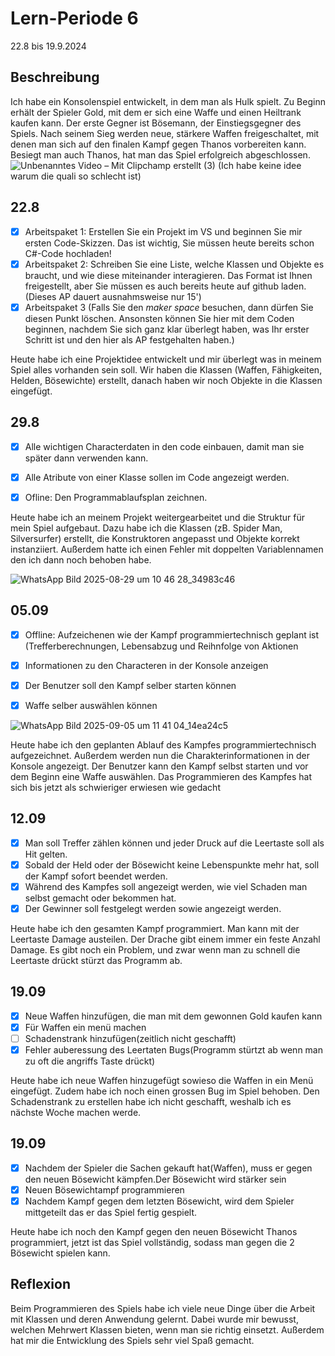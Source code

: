 # Lern-Periode 6

22.8 bis 19.9.2024

## Beschreibung

Ich habe ein Konsolenspiel entwickelt, in dem man als Hulk spielt. Zu Beginn erhält der Spieler Gold, mit dem er sich eine Waffe und einen Heiltrank kaufen kann.
Der erste Gegner ist Bösemann, der Einstiegsgegner des Spiels. Nach seinem Sieg werden neue, stärkere Waffen freigeschaltet, mit denen man sich auf den finalen Kampf gegen Thanos vorbereiten kann. Besiegt man auch Thanos, hat man das Spiel erfolgreich abgeschlossen.
![Unbenanntes Video – Mit Clipchamp erstellt (3)](https://github.com/user-attachments/assets/d65962fd-2d55-4103-8fcd-3c43289a965a)
(Ich habe keine idee warum die quali so schlecht ist)

## 22.8

- [x] Arbeitspaket 1: Erstellen Sie ein Projekt im VS und beginnen Sie mir ersten Code-Skizzen. Das ist wichtig, Sie müssen heute bereits schon C#-Code hochladen!
- [x] Arbeitspaket 2: Schreiben Sie eine Liste, welche Klassen und Objekte es braucht, und wie diese miteinander interagieren. Das Format ist Ihnen freigestellt, aber Sie müssen es auch bereits heute auf github laden. (Dieses AP dauert ausnahmsweise nur 15')
- [x] Arbeitspaket 3 (Falls Sie den *maker space* besuchen, dann dürfen Sie diesen Punkt löschen. Ansonsten können Sie hier mit dem Coden beginnen, nachdem Sie sich ganz klar überlegt haben, was Ihr erster Schritt ist und den hier als AP festgehalten haben.)

Heute habe ich eine Projektidee entwickelt und mir überlegt was in meinem Spiel alles vorhanden sein soll. Wir haben die Klassen (Waffen, Fähigkeiten, Helden, Bösewichte) erstellt, danach haben wir noch Objekte in die Klassen eingefügt.

## 29.8

- [x] Alle wichtigen Characterdaten in den code einbauen, damit man sie später dann verwenden kann.
- [x] Alle Atribute von einer Klasse sollen im Code angezeigt werden.
- [x] Ofline: Den Programmablaufsplan zeichnen.


Heute habe ich an meinem Projekt weitergearbeitet und die Struktur für mein Spiel aufgebaut. Dazu habe ich die Klassen (zB. Spider Man, Silversurfer) erstellt, die Konstruktoren angepasst und Objekte korrekt instanziiert. Außerdem hatte ich einen Fehler mit doppelten Variablennamen den ich dann noch behoben habe.

![WhatsApp Bild 2025-08-29 um 10 46 28_34983c46](https://github.com/user-attachments/assets/18811393-8f85-4d44-b988-93780ec7e63d)



## 05.09

- [x] Offline: Aufzeichenen wie der Kampf programmiertechnisch geplant ist (Trefferberechnungen, Lebensabzug und Reihnfolge von Aktionen
- [x] Informationen zu den Characteren in der Konsole anzeigen
- [x] Der Benutzer soll den Kampf selber starten können
- [x] Waffe selber auswählen können

      

![WhatsApp Bild 2025-09-05 um 11 41 04_14ea24c5](https://github.com/user-attachments/assets/a40d3cc3-b08a-4caf-aec8-300bf93eac56)

Heute habe ich den geplanten Ablauf des Kampfes programmiertechnisch aufgezeichnet. Außerdem werden nun die Charakterinformationen in der Konsole angezeigt. Der Benutzer kann den Kampf selbst starten und vor dem Beginn eine Waffe auswählen. Das Programmieren des Kampfes hat sich bis jetzt als schwieriger erwiesen wie gedacht


## 12.09

- [x] Man soll Treffer zählen können und jeder Druck auf die Leertaste soll als Hit gelten.
- [x] Sobald der Held oder der Bösewicht keine Lebenspunkte mehr hat, soll der Kampf sofort beendet werden.
- [x] Während des Kampfes soll angezeigt werden, wie viel Schaden man selbst gemacht oder bekommen hat.
- [x] Der Gewinner soll festgelegt werden sowie angezeigt werden.

Heute habe ich den gesamten Kampf programmiert. Man kann mit der Leertaste Damage austeilen. Der Drache gibt einem immer  ein feste Anzahl Damage. Es gibt noch ein Problem, und zwar wenn man zu schnell die Leertaste drückt stürzt das Programm ab.

## 19.09

- [x] Neue Waffen hinzufügen, die man mit dem gewonnen Gold kaufen kann
- [x] Für Waffen ein menü machen
- [ ] Schadenstrank hinzufügen(zeitlich nicht geschafft)
- [x] Fehler auberessung des Leertaten Bugs(Programm stürtzt ab wenn man zu oft die angriffs Taste drückt)

Heute habe ich neue Waffen hinzugefügt sowieso die Waffen in ein Menü eingefügt. Zudem habe ich noch einen grossen Bug im Spiel behoben. Den Schadenstrank zu erstellen habe ich nicht geschafft, weshalb ich es nächste Woche machen werde.





## 19.09

- [x] Nachdem der Spieler die Sachen gekauft hat(Waffen), muss er gegen den neuen Bösewicht kämpfen.Der Bösewicht wird stärker sein
- [x] Neuen Bösewichtampf programmieren
- [x] Nachdem Kampf gegen dem letzten Bösewicht, wird dem Spieler mittgeteilt das er das Spiel fertig gespielt.

Heute habe ich noch den Kampf gegen den neuen Bösewicht Thanos programmiert, jetzt ist das Spiel vollständig, sodass man gegen die 2 Bösewicht spielen kann.

## Reflexion

Beim Programmieren des Spiels habe ich viele neue Dinge über die Arbeit mit Klassen und deren Anwendung gelernt. Dabei wurde mir bewusst, welchen Mehrwert Klassen bieten, wenn man sie richtig einsetzt. Außerdem hat mir die Entwicklung des Spiels sehr viel Spaß gemacht.






